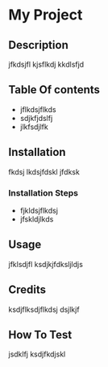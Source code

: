 # My Project
 
## Description 

jfkdsjfl kjsflkdj kkdlsfjd

## Table Of contents 
 
- jflkdsjflkds
- sdjkfjdslfj
- jlkfsdjlfk

## Installation 
 
 fkdsj lkdsjfdskl jfdksk

### Installation Steps 
 
- fjkldsjflkdsj
- jfskldjlkds

## Usage 
 
 jfklsdjfl ksdjkjfdksljldjs

## Credits 
 
 ksdjflksdjflkdsj dsjlkjf

## How To Test 
 
 jsdklfj ksdjfkdjskl

    